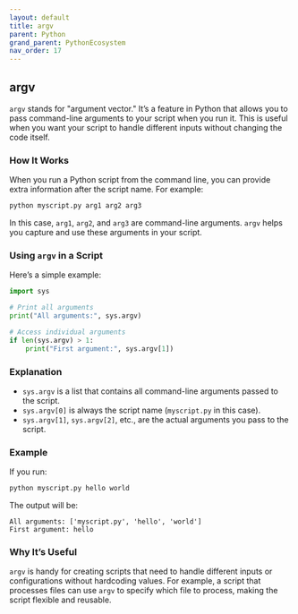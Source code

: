 ```yaml
---
layout: default
title: argv
parent: Python
grand_parent: PythonEcosystem
nav_order: 17
---
```


## argv
`argv` stands for "argument vector." It’s a feature in Python that allows you to pass command-line arguments to your script when you run it. This is useful when you want your script to handle different inputs without changing the code itself.

### How It Works

When you run a Python script from the command line, you can provide extra information after the script name. For example:

```bash
python myscript.py arg1 arg2 arg3
```

In this case, `arg1`, `arg2`, and `arg3` are command-line arguments. `argv` helps you capture and use these arguments in your script.

### Using `argv` in a Script

Here’s a simple example:

```python
import sys

# Print all arguments
print("All arguments:", sys.argv)

# Access individual arguments
if len(sys.argv) > 1:
    print("First argument:", sys.argv[1])
```

### Explanation

- `sys.argv` is a list that contains all command-line arguments passed to the script.
- `sys.argv[0]` is always the script name (`myscript.py` in this case).
- `sys.argv[1]`, `sys.argv[2]`, etc., are the actual arguments you pass to the script.

### Example

If you run:

```bash
python myscript.py hello world
```

The output will be:

```
All arguments: ['myscript.py', 'hello', 'world']
First argument: hello
```

### Why It’s Useful

`argv` is handy for creating scripts that need to handle different inputs or configurations without hardcoding values. For example, a script that processes files can use `argv` to specify which file to process, making the script flexible and reusable.